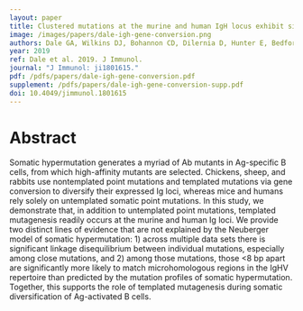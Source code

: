 ```yaml
---
layout: paper
title: Clustered mutations at the murine and human IgH locus exhibit significant linkage consistent with templated mutagenesis
image: /images/papers/dale-igh-gene-conversion.png
authors: Dale GA, Wilkins DJ, Bohannon CD, Dilernia D, Hunter E, Bedford T, Antia R, Sanz I, Jacob J.
year: 2019
ref: Dale et al. 2019. J Immunol.
journal: "J Immunol: ji1801615."
pdf: /pdfs/papers/dale-igh-gene-conversion.pdf
supplement: /pdfs/papers/dale-igh-gene-conversion-supp.pdf
doi: 10.4049/jimmunol.1801615
---
```


# Abstract

Somatic hypermutation generates a myriad of Ab mutants in Ag-specific B cells, from which high-affinity mutants are selected. Chickens, sheep, and rabbits use nontemplated point mutations and templated mutations via gene conversion to diversify their expressed Ig loci, whereas mice and humans rely solely on untemplated somatic point mutations. In this study, we demonstrate that, in addition to untemplated point mutations, templated mutagenesis readily occurs at the murine and human Ig loci. We provide two distinct lines of evidence that are not explained by the Neuberger model of somatic hypermutation: 1) across multiple data sets there is significant linkage disequilibrium between individual mutations, especially among close mutations, and 2) among those mutations, those <8 bp apart are significantly more likely to match microhomologous regions in the IgHV repertoire than predicted by the mutation profiles of somatic hypermutation. Together, this supports the role of templated mutagenesis during somatic diversification of Ag-activated B cells.
